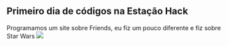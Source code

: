 <h2>Primeiro dia de códigos na Estação Hack </h2>
Programamos um site sobre Friends, eu fiz um pouco diferente e fiz sobre Star Wars
<img src="https://media.giphy.com/media/YwjzRjSaCWlP2/source.gif"  />
